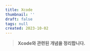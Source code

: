 ```yaml
---
title: Xcode
thumbnail: ''
draft: false
tags: null
created: 2023-10-02
---
```



 > 
 > **Xcode와 관련된 개념을 정리합니다.**

